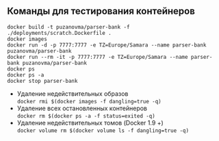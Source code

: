 ## Команды для тестирования контейнеров


	docker build -t puzanovma/parser-bank -f ./deployments/scratch.Dockerfile .
	docker images
	docker run -d -p 7777:7777 -e TZ=Europe/Samara --name parser-bank puzanovma/parser-bank 
	docker run --rm -it -p 7777:7777 -e TZ=Europe/Samara --name parser-bank puzanovma/parser-bank 
	docker ps
	docker ps -a
	docker stop parser-bank


* Удаление недействительных образов  
`docker rmi $(docker images -f dangling=true -q)`
* Удаление всех остановленных контейнеров  
`docker rm $(docker ps -a -f status=exited -q)`
* Удаление недействительных томов (Docker 1.9 +)  
`docker volume rm $(docker volume ls -f dangling=true -q)`
